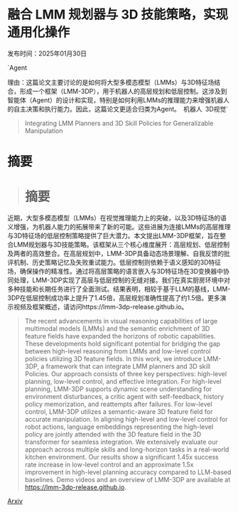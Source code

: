 # 融合 LMM 规划器与 3D 技能策略，实现通用化操作

发布时间：2025年01月30日

`Agent

理由：这篇论文主要讨论的是如何将大型多模态模型（LMMs）与3D特征场结合，形成一个框架（LMM-3DP），用于机器人的高层规划和低层控制。这涉及到智能体（Agent）的设计和实现，特别是如何利用LMMs的推理能力来增强机器人的自主决策和执行能力。因此，这篇论文更适合归类为Agent。` `机器人` `3D视觉`

> Integrating LMM Planners and 3D Skill Policies for Generalizable Manipulation

# 摘要

> # 摘要
近期，大型多模态模型（LMMs）在视觉推理能力上的突破，以及3D特征场的语义增强，为机器人能力的拓展带来了新的可能。这些进展为连接LMMs的高层推理与3D特征场的低层控制策略提供了巨大潜力。本文提出LMM-3DP框架，旨在整合LMM规划器与3D技能策略。该框架从三个核心维度展开：高层规划、低层控制及两者的高效整合。在高层规划中，LMM-3DP具备动态场景理解、自我反馈的批评机制、历史策略记忆及失败重试能力。低层控制则依赖于语义感知的3D特征场，确保操作的精准性。通过将高层策略的语言嵌入与3D特征场在3D变换器中协同处理，LMM-3DP实现了高层与低层控制的无缝对接。我们在真实厨房环境中对多种技能和长期任务进行了全面测试。结果表明，相较于基于LLM的基线，LMM-3DP在低层控制成功率上提升了1.45倍，高层规划准确性提高了约1.5倍。更多演示视频及框架概述，请访问https://lmm-3dp-release.github.io。

> The recent advancements in visual reasoning capabilities of large multimodal models (LMMs) and the semantic enrichment of 3D feature fields have expanded the horizons of robotic capabilities. These developments hold significant potential for bridging the gap between high-level reasoning from LMMs and low-level control policies utilizing 3D feature fields. In this work, we introduce LMM-3DP, a framework that can integrate LMM planners and 3D skill Policies. Our approach consists of three key perspectives: high-level planning, low-level control, and effective integration. For high-level planning, LMM-3DP supports dynamic scene understanding for environment disturbances, a critic agent with self-feedback, history policy memorization, and reattempts after failures. For low-level control, LMM-3DP utilizes a semantic-aware 3D feature field for accurate manipulation. In aligning high-level and low-level control for robot actions, language embeddings representing the high-level policy are jointly attended with the 3D feature field in the 3D transformer for seamless integration. We extensively evaluate our approach across multiple skills and long-horizon tasks in a real-world kitchen environment. Our results show a significant 1.45x success rate increase in low-level control and an approximate 1.5x improvement in high-level planning accuracy compared to LLM-based baselines. Demo videos and an overview of LMM-3DP are available at https://lmm-3dp-release.github.io.

[Arxiv](https://arxiv.org/abs/2501.18733)